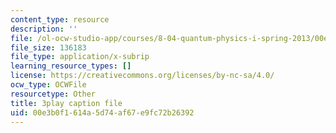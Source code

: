 ```yaml
---
content_type: resource
description: ''
file: /ol-ocw-studio-app/courses/8-04-quantum-physics-i-spring-2013/00e3b0f1614a5d74af67e9fc72b26392_Oq4OHT4hhJc.vtt
file_size: 136183
file_type: application/x-subrip
learning_resource_types: []
license: https://creativecommons.org/licenses/by-nc-sa/4.0/
ocw_type: OCWFile
resourcetype: Other
title: 3play caption file
uid: 00e3b0f1-614a-5d74-af67-e9fc72b26392
---
```

